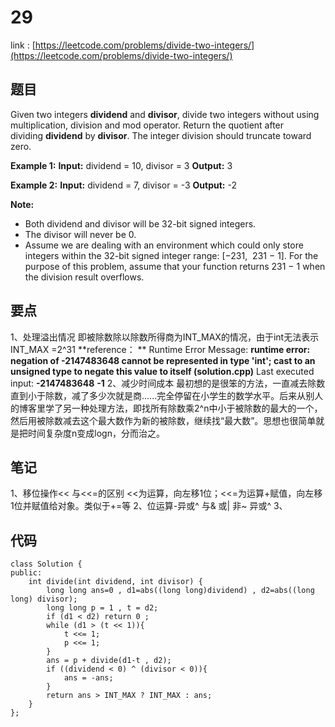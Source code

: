 # 29
link : [https://leetcode.com/problems/divide-two-integers/](https://leetcode.com/problems/divide-two-integers/)

## 题目
Given two integers **dividend** and **divisor**, divide two integers without using multiplication, division and mod operator.
Return the quotient after dividing **dividend** by **divisor**.
The integer division should truncate toward zero.

**Example 1:**
**Input:** dividend = 10, divisor = 3
**Output:** 3

**Example 2:**
**Input:** dividend = 7, divisor = -3
**Output:** -2

**Note:**
* Both dividend and divisor will be 32-bit signed integers.
* The divisor will never be 0.
* Assume we are dealing with an environment which could only store integers within the 32-bit signed integer range: [−231,  231 − 1]. For the purpose of this problem, assume that your function returns 231 − 1 when the division result overflows.
## 要点
1、处理溢出情况
即被除数除以除数所得商为INT_MAX的情况，由于int无法表示INT_MAX =2^31
**reference： **
Runtime Error Message:
**runtime error: negation of -2147483648 cannot be represented in type 'int'; cast to an unsigned type to negate this value to itself (solution.cpp)**
Last executed input:
**-2147483648**
**-1**
2、减少时间成本
最初想的是很笨的方法，一直减去除数直到小于除数，减了多少次就是商......完全停留在小学生的数学水平。后来从别人的博客里学了另一种处理方法，即找所有除数乘2^n中小于被除数的最大的一个，然后用被除数减去这个最大数作为新的被除数，继续找“最大数”。思想也很简单就是把时间复杂度n变成logn，分而治之。

## 笔记
1、移位操作<< 与<<=的区别
<<为运算，向左移1位；<<=为运算+赋值，向左移1位并赋值给对象。类似于+=等
2、位运算-异或^
与&  或|  非~  异或^
3、
## 代码
```
class Solution {
public:
    int divide(int dividend, int divisor) {
        long long ans=0 , d1=abs((long long)dividend) , d2=abs((long long) divisor);
        long long p = 1 , t = d2;
        if (d1 < d2) return 0 ;
        while (d1 > (t << 1)){
            t <<= 1;
            p <<= 1;
        }
        ans = p + divide(d1-t , d2);
        if ((dividend < 0) ^ (divisor < 0)){
            ans = -ans;
        }
        return ans > INT_MAX ? INT_MAX : ans;
    }
};
```





